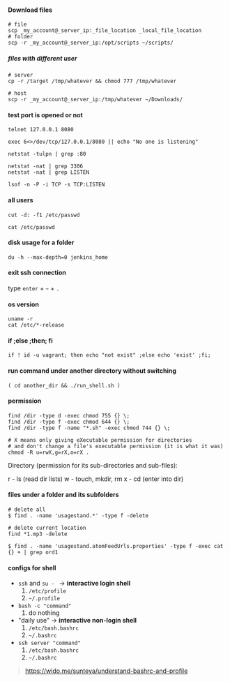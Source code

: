 #### Download files
```
# file
scp _my_account@_server_ip:_file_location _local_file_location
# folder
scp -r _my_account@_server_ip:/opt/scripts ~/scripts/
```

##### files with different user
```
# server
cp -r /target /tmp/whatever && chmod 777 /tmp/whatever

# host
scp -r _my_account@_server_ip:/tmp/whatever ~/Downloads/

```

#### test port is opened or not

    telnet 127.0.0.1 8080

    exec 6<>/dev/tcp/127.0.0.1/8080 || echo "No one is listening"

    netstat -tulpn | grep :80
    
    netstat -nat | grep 3306
    netstat -nat | grep LISTEN

    lsof -n -P -i TCP -s TCP:LISTEN

#### all users

    cut -d: -f1 /etc/passwd

    cat /etc/passwd

#### disk usage for a folder

    du -h --max-depth=0 jenkins_home

#### exit ssh connection

type `enter` + `~` + `.`

#### os version

```
uname -r
cat /etc/*-release
```

#### if ;else ;then; fi

    if ! id -u vagrant; then echo "not exist" ;else echo 'exist' ;fi;

#### run command under another directory without switching

    ( cd another_dir && ./run_shell.sh )

#### permission

```
find /dir -type d -exec chmod 755 {} \;
find /dir -type f -exec chmod 644 {} \;
find /dir -type f -name "*.sh" -exec chmod 744 {} \;

# X means only giving eXecutable permission for directories 
# and don't change a file's executable permission (it is what it was)
chmod -R u=rwX,g=rX,o=rX .
```

Directory (permission for its sub-directories and sub-files):

r - ls (read dir lists)
w - touch, mkdir, rm
x - cd (enter into dir)

#### files under a folder and its subfolders

```
# delete all
$ find . -name 'usagestand.*' -type f -delete

# delete current location
find *1.mp3 -delete

$ find . -name 'usagestand.atomFeedUrls.properties' -type f -exec cat {} + | grep ord1
```

#### configs for shell

* `ssh` and `su - ` -> **interactive login shell**
    1. `/etc/profile`
    2. `~/.profile`
* `bash -c "command"`
    1. do nothing
* "daily use" -> **interactive non-login shell**
    1. `/etc/bash.bashrc`
    2. `~/.bashrc`
* `ssh server "command"`
    1. `/etc/bash.bashrc`
    2. `~/.bashrc`

> https://wido.me/sunteya/understand-bashrc-and-profile
